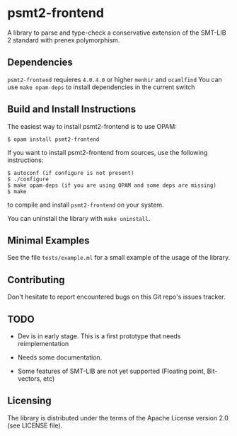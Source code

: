 # psmt2-frontend

A library to parse and type-check a conservative extension of the SMT-LIB 2
standard with prenex polymorphism.

## Dependencies

`psmt2-frontend` requieres `4.0.4.0` or higher `menhir` and `ocamlfind`
You can use `make opam-deps` to install dependencies in the current switch

## Build and Install Instructions

The easiest way to install psmt2-frontend is to use OPAM:

    $ opam install psmt2-frontend

If you want to install psmt2-frontend from sources, use the following
instructions:

    $ autoconf (if configure is not present)
    $ ./configure
    $ make opam-deps (if you are using OPAM and some deps are missing)
    $ make

to compile and install `psmt2-frontend` on your system.

You can uninstall the library with `make uninstall`.


## Minimal Examples

 See the file `tests/example.ml` for a small example of the usage of the library.


## Contributing

Don't hesitate to report encountered bugs on this Git repo's issues
tracker.


## TODO

- Dev is in early stage. This is a first prototype that needs reimplementation

- Needs some documentation.

- Some features of SMT-LIB are not yet supported (Floating point, Bit-vectors, etc)


## Licensing

The library is distributed under the terms of the Apache License version 2.0 (see LICENSE file).


